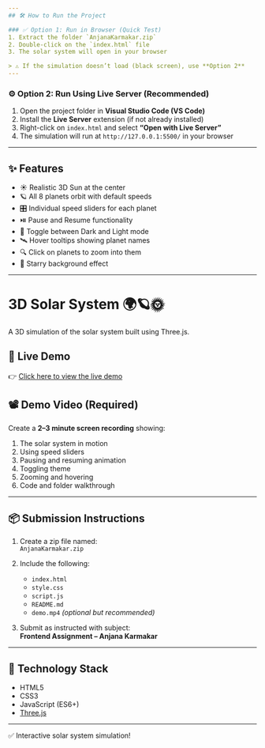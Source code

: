 ```yaml
---
## 🛠️ How to Run the Project

### ✅ Option 1: Run in Browser (Quick Test)
1. Extract the folder `AnjanaKarmakar.zip`
2. Double-click on the `index.html` file
3. The solar system will open in your browser

> ⚠️ If the simulation doesn’t load (black screen), use **Option 2**
---
```


### ⚙️ Option 2: Run Using Live Server (Recommended)

1. Open the project folder in **Visual Studio Code (VS Code)**
2. Install the **Live Server** extension (if not already installed)
3. Right-click on `index.html` and select **“Open with Live Server”**
4. The simulation will run at `http://127.0.0.1:5500/` in your browser

---

## ✨ Features

- ☀️ Realistic 3D Sun at the center
- 🪐 All 8 planets orbit with default speeds
- 🎛️ Individual speed sliders for each planet
- ⏯️ Pause and Resume functionality
- 🌙 Toggle between Dark and Light mode
- 🛰️ Hover tooltips showing planet names
- 🔍 Click on planets to zoom into them
- 🌌 Starry background effect

---

# 3D Solar System 🌍🪐🌞

A 3D simulation of the solar system built using Three.js.

## 🚀 Live Demo

👉 [Click here to view the live demo](https://anjana113-hub.github.io/3D-Solar-System/)



## 📽️ Demo Video (Required)

Create a **2–3 minute screen recording** showing:

1. The solar system in motion
2. Using speed sliders
3. Pausing and resuming animation
4. Toggling theme
5. Zooming and hovering
6. Code and folder walkthrough

---

## 📦 Submission Instructions

1. Create a zip file named:  
   `AnjanaKarmakar.zip`

2. Include the following:

   - `index.html`
   - `style.css`
   - `script.js`
   - `README.md`
   - `demo.mp4` _(optional but recommended)_

3. Submit as instructed with subject:  
   **Frontend Assignment – Anjana Karmakar**

---

## 🧪 Technology Stack

- HTML5
- CSS3
- JavaScript (ES6+)
- [Three.js](https://threejs.org/)

---

✅ Interactive solar system simulation!
